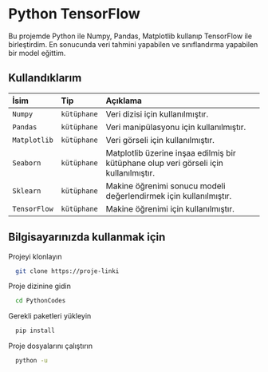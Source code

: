 
# Python TensorFlow

Bu projemde Python ile Numpy, Pandas, Matplotlib kullanıp TensorFlow ile birleştirdim. En sonucunda veri tahmini yapabilen ve sınıflandırma yapabilen bir model eğittim.


## Kullandıklarım




| İsim | Tip     | Açıklama                |
| :-------- | :------- | :------------------------- |
| `Numpy` | `kütüphane` | Veri dizisi için kullanılmıştır. |
| `Pandas` | `kütüphane` | Veri manipülasyonu için kullanılmıştır. |
| `Matplotlib` | `kütüphane` | Veri görseli için kullanılmıştır. |
| `Seaborn` | `kütüphane` | Matplotlib üzerine inşaa edilmiş bir kütüphane olup veri görseli için kullanılmıştır. |
| `Sklearn` | `kütüphane` | Makine öğrenimi sonucu modeli değerlendirmek için kullanılmıştır. |
| `TensorFlow` | `kütüphane` | Makine öğrenimi için kullanılmıştır. |


## Bilgisayarınızda kullanmak için

Projeyi klonlayın

```bash
  git clone https://proje-linki
```

Proje dizinine gidin

```bash
  cd PythonCodes
```

Gerekli paketleri yükleyin

```bash
  pip install
```

Proje dosyalarını çalıştırın

```bash
  python -u
```

  
